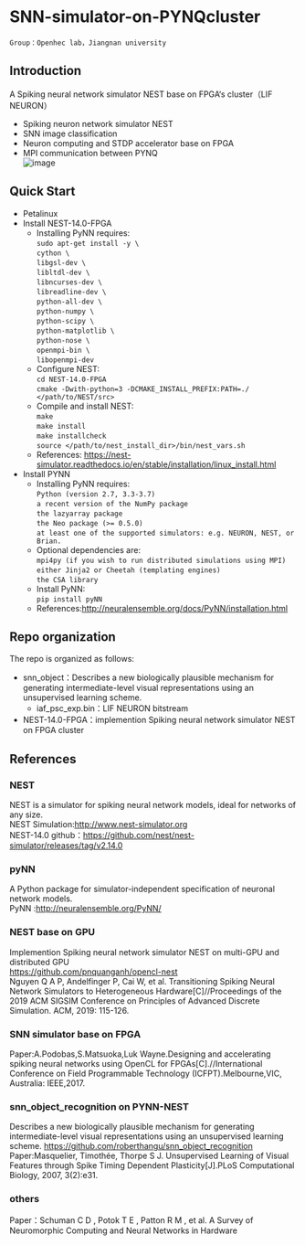 # SNN-simulator-on-PYNQcluster
``Group：Openhec lab，Jiangnan university``
## Introduction
A Spiking neural network simulator NEST base on FPGA‘s cluster（LIF NEURON）  
* Spiking neuron network simulator NEST  
* SNN image classification  
* Neuron computing and STDP accelerator base on FPGA  
* MPI communication between PYNQ  
![image](https://github.com/OpenHEC/SNN-simulator-on-PYNQcluster/blob/master/overview.png)
## Quick Start
 * Petalinux
 * Install NEST-14.0-FPGA  
   * Installing PyNN requires:  
    `sudo apt-get install -y \`  
    `cython \`  
    `libgsl-dev \`  
    `libltdl-dev \`  
    `libncurses-dev \`  
    `libreadline-dev \`  
    `python-all-dev \`  
    `python-numpy \`  
    `python-scipy \`  
    `python-matplotlib \`  
    `python-nose \`  
    `openmpi-bin \`  
    `libopenmpi-dev`
   * Configure NEST:  
    `cd NEST-14.0-FPGA`  
    `cmake -Dwith-python=3 -DCMAKE_INSTALL_PREFIX:PATH=./ </path/to/NEST/src>`  
   * Compile and install NEST:  
    `make`  
    `make install`  
    `make installcheck`  
    `source </path/to/nest_install_dir>/bin/nest_vars.sh`  
   * References: https://nest-simulator.readthedocs.io/en/stable/installation/linux_install.html
 * Install PYNN  
   * Installing PyNN requires:    
    `Python (version 2.7, 3.3-3.7)`  
    `a recent version of the NumPy package`  
    `the lazyarray package`  
    `the Neo package (>= 0.5.0)`  
    `at least one of the supported simulators: e.g. NEURON, NEST, or Brian.`  
   * Optional dependencies are:    
    `mpi4py (if you wish to run distributed simulations using MPI)`  
    `either Jinja2 or Cheetah (templating engines)`  
    `the CSA library`  
    * Install PyNN:  
    `pip install pyNN`    
    * References:http://neuralensemble.org/docs/PyNN/installation.html  
## Repo organization
The repo is organized as follows:
 * snn_object：Describes a new biologically plausible mechanism for generating intermediate-level visual representations using an          unsupervised learning scheme.
   * iaf_psc_exp.bin：LIF NEURON bitstream
 * NEST-14.0-FPGA：implemention Spiking neural network simulator NEST on FPGA cluster
## References
### NEST  
NEST is a simulator for spiking neural network models, ideal for networks of any size.  
NEST Simulation:http://www.nest-simulator.org    
NEST-14.0 github：https://github.com/nest/nest-simulator/releases/tag/v2.14.0  

### pyNN  
A Python package for simulator-independent specification of neuronal network models.  
PyNN :http://neuralensemble.org/PyNN/  

### NEST base on GPU  
Implemention Spiking neural network simulator NEST on multi-GPU and distributed GPU  
https://github.com/pnquanganh/opencl-nest  
Nguyen Q A P, Andelfinger P, Cai W, et al. Transitioning Spiking Neural Network Simulators to Heterogeneous Hardware[C]//Proceedings of the 2019 ACM SIGSIM Conference on Principles of Advanced Discrete Simulation. ACM, 2019: 115-126.

### SNN simulator base on FPGA
Paper:A.Podobas,S.Matsuoka,Luk Wayne.Designing and accelerating spiking neural networks using OpenCL for FPGAs[C].//International   Conference on Field Programmable Technology (ICFPT).Melbourne,VIC, Australia: IEEE,2017.  

### snn_object_recognition on PYNN-NEST  
Describes a new biologically plausible mechanism for generating intermediate-level visual representations using an unsupervised learning   scheme.
https://github.com/roberthangu/snn_object_recognition  
Paper:Masquelier, Timothée, Thorpe S J. Unsupervised Learning of Visual Features through Spike Timing Dependent Plasticity[J].PLoS     Computational Biology, 2007, 3(2):e31.  

### others
Paper：Schuman C D , Potok T E , Patton R M , et al. A Survey of Neuromorphic Computing and Neural Networks in Hardware
